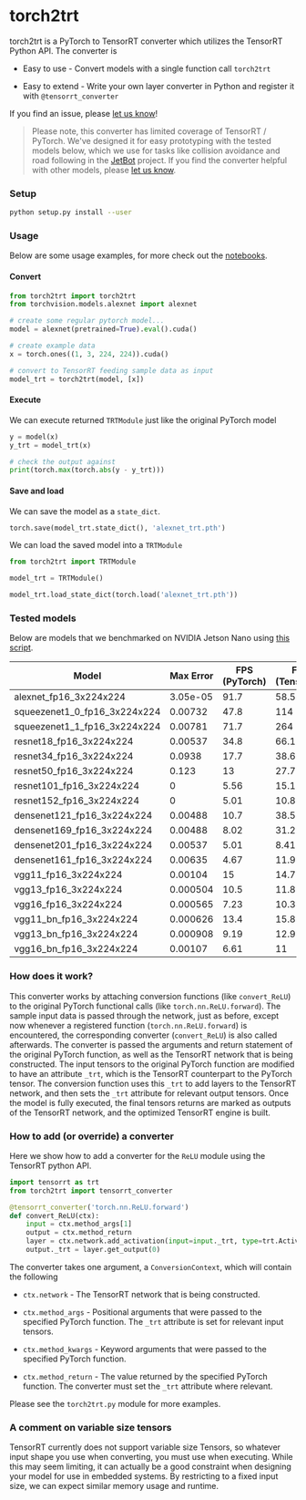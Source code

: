 # torch2trt

torch2trt is a PyTorch to TensorRT converter which utilizes the 
TensorRT Python API.  The converter is

* Easy to use - Convert models with a single function call ``torch2trt``

* Easy to extend - Write your own layer converter in Python and register it with ``@tensorrt_converter``

If you find an issue, please [let us know](../..//issues)!

> Please note, this converter has limited coverage of TensorRT / PyTorch.  We've designed it for
> easy prototyping with the tested models below, which we use for tasks like collision avoidance and road
> following in the [JetBot](https://github.com/NVIDIA-AI-IOT/jetbot) project.  If you find the converter
> helpful with other models, please [let us know](../..//issues).

### Setup

```bash
python setup.py install --user
```

### Usage

Below are some usage examples, for more check out the [notebooks](notebooks).

#### Convert

```python
from torch2trt import torch2trt
from torchvision.models.alexnet import alexnet

# create some regular pytorch model...
model = alexnet(pretrained=True).eval().cuda()

# create example data
x = torch.ones((1, 3, 224, 224)).cuda()

# convert to TensorRT feeding sample data as input
model_trt = torch2trt(model, [x])
```

#### Execute

We can execute returned ``TRTModule`` just like the original PyTorch model

```python
y = model(x)
y_trt = model_trt(x)

# check the output against 
print(torch.max(torch.abs(y - y_trt)))
```

#### Save and load

We can save the model as a ``state_dict``.

```python
torch.save(model_trt.state_dict(), 'alexnet_trt.pth')
```

We can load the saved model into a ``TRTModule``

```python
from torch2trt import TRTModule

model_trt = TRTModule()

model_trt.load_state_dict(torch.load('alexnet_trt.pth'))
```

### Tested models

Below are models that we benchmarked on NVIDIA Jetson Nano using [this script](torch2trt/test.py). 


| Model | Max Error | FPS (PyTorch) | FPS (TensorRT) |
|------|-----------|---------------|----------------|
| alexnet_fp16_3x224x224 | 3.05e-05 | 91.7 | 58.5 |
| squeezenet1_0_fp16_3x224x224 | 0.00732 | 47.8 | 114 |
| squeezenet1_1_fp16_3x224x224 | 0.00781 | 71.7 | 264 |
| resnet18_fp16_3x224x224 | 0.00537 | 34.8 | 66.1 |
| resnet34_fp16_3x224x224 | 0.0938 | 17.7 | 38.6 |
| resnet50_fp16_3x224x224 | 0.123 | 13 | 27.7 |
| resnet101_fp16_3x224x224 | 0 | 5.56 | 15.1 |
| resnet152_fp16_3x224x224 | 0 | 5.01 | 10.8 |
| densenet121_fp16_3x224x224 | 0.00488 | 10.7 | 38.5 |
| densenet169_fp16_3x224x224 | 0.00488 | 8.02 | 31.2 |
| densenet201_fp16_3x224x224 | 0.00537 | 5.01 | 8.41 |
| densenet161_fp16_3x224x224 | 0.00635 | 4.67 | 11.9 |
| vgg11_fp16_3x224x224 | 0.00104 | 15 | 14.7 |
| vgg13_fp16_3x224x224 | 0.000504 | 10.5 | 11.8 |
| vgg16_fp16_3x224x224 | 0.000565 | 7.23 | 10.3 |
| vgg11_bn_fp16_3x224x224 | 0.000626 | 13.4 | 15.8 |
| vgg13_bn_fp16_3x224x224 | 0.000908 | 9.19 | 12.9 |
| vgg16_bn_fp16_3x224x224 | 0.00107 | 6.61 | 11 |


### How does it work?

This converter works by attaching conversion functions (like ``convert_ReLU``) to the original 
PyTorch functional calls (like ``torch.nn.ReLU.forward``).  The sample input data is passed
through the network, just as before, except now whenever a registered function (``torch.nn.ReLU.forward``)
is encountered, the corresponding converter (``convert_ReLU``) is also called afterwards.  The converter
is passed the arguments and return statement of the original PyTorch function, as well as the TensorRT
network that is being constructed.  The input tensors to the original PyTorch function are modified to
have an attribute ``_trt``, which is the TensorRT counterpart to the PyTorch tensor.  The conversion function
uses this ``_trt`` to add layers to the TensorRT network, and then sets the ``_trt`` attribute for
relevant output tensors.  Once the model is fully executed, the final tensors returns are marked as outputs
of the TensorRT network, and the optimized TensorRT engine is built.

### How to add (or override) a converter

Here we show how to add a converter for the ``ReLU`` module using the TensorRT
python API.

```python
import tensorrt as trt
from torch2trt import tensorrt_converter

@tensorrt_converter('torch.nn.ReLU.forward')
def convert_ReLU(ctx):
    input = ctx.method_args[1]
    output = ctx.method_return
    layer = ctx.network.add_activation(input=input._trt, type=trt.ActivationType.RELU)  
    output._trt = layer.get_output(0)
```

The converter takes one argument, a ``ConversionContext``, which will contain
the following

* ``ctx.network`` - The TensorRT network that is being constructed.

* ``ctx.method_args`` - Positional arguments that were passed to the specified PyTorch function.  The ``_trt`` attribute is set for relevant input tensors.
* ``ctx.method_kwargs`` - Keyword arguments that were passed to the specified PyTorch function.
* ``ctx.method_return`` - The value returned by the specified PyTorch function.  The converter must set the ``_trt`` attribute where relevant.

Please see the ``torch2trt.py`` module for more examples.

### A comment on variable size tensors

TensorRT currently does not support variable size Tensors, so whatever input shape you use when converting, you must use
when executing.  While this may seem
limiting, it can actually be a good constraint when designing your model for use in embedded systems.  By 
restricting to a fixed input size, we can expect similar memory usage and runtime. 
